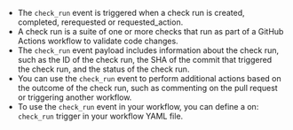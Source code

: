 - The `check_run` event is triggered when a check run is created, completed, rerequested or requested_action.
- A check run is a suite of one or more checks that run as part of a GitHub Actions workflow to validate code changes.
- The `check_run` event payload includes information about the check run, such as the ID of the check run, the SHA of the commit that triggered the check run, and the status of the check run.
- You can use the `check_run` event to perform additional actions based on the outcome of the check run, such as commenting on the pull request or triggering another workflow.
- To use the `check_run` event in your workflow, you can define a on: `check_run` trigger in your workflow YAML file.